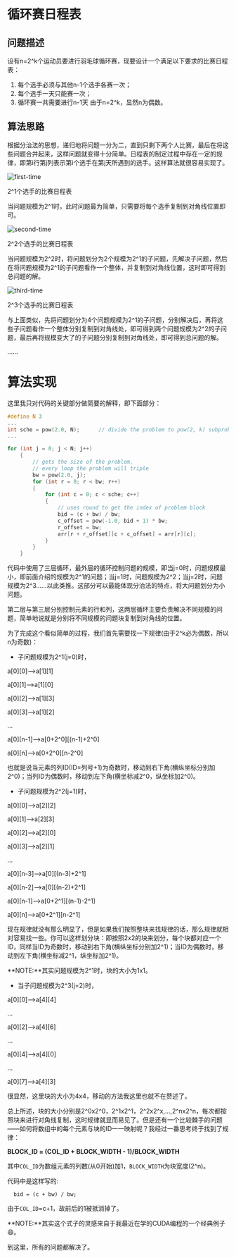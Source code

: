 # 循环赛日程表

## 问题描述

设有n=2^k个运动员要进行羽毛球循环赛，现要设计一个满足以下要求的比赛日程表：

1. 每个选手必须与其他n-1个选手各赛一次；
1. 每个选手一天只能赛一次；
1. 循环赛一共需要进行n-1天
由于n=2^k，显然n为偶数。

## 算法思路

根据分治法的思想，递归地将问题一分为二，直到只剩下两个人比赛，最后在将这些问题合并起来，这样问题就变得十分简单。日程表的制定过程中存在一定的规律，即第i行第j列表示第i个选手在第j天所遇到的选手。这样算法就很容易实现了。

![first-time](https://github.com/Sunlcy/Round-robin-schedule/blob/master/pictures/first-time.jpg)

2^1个选手的比赛日程表

当问题规模为2^1时，此时问题最为简单，只需要将每个选手复制到对角线位置即可。

![second-time](https://github.com/Sunlcy/Round-robin-schedule/blob/master/pictures/second-time.jpg)

2^2个选手的比赛日程表

当问题规模为2^2时，将问题划分为2个规模为2^1的子问题，先解决子问题，然后在将问题规模为2^1的子问题看作一个整体，并复制到对角线位置，这时即可得到总问题的解。

![third-time](https://github.com/Sunlcy/Round-robin-schedule/blob/master/pictures/third-time.jpg)

2^3个选手的比赛日程表

与上面类似，先将问题划分为4个问题规模为2^1的子问题，分别解决后，再将这些子问题看作一个整体分别复制到对角线处，即可得到两个问题规模为2^2的子问题，最后再将规模变大了的子问题分别复制到对角线处，即可得到总问题的解。

……

# 算法实现

这里我只对代码的关键部分做简要的解释，即下面部分：

```c++
#define N 3
...
int sche = pow(2.0, N);      // divide the problem to pow(2, k) subproblems
...

for (int j = 0; j < N; j++)
    {
        // gets the size of the problem,
        // every loop the problem will triple
        bw = pow(2.0, j);
        for (int r = 0; r < bw; r++)
        {
            for (int c = 0; c < sche; c++)
            {
                // uses round to get the index of problem block
                bid = (c + bw) / bw;
                c_offset = pow(-1.0, bid + 1) * bw;
                r_offset = bw;
                arr[r + r_offset][c + c_offset] = arr[r][c];
            }
        }
    }
```

代码中使用了三层循环，最外层的循环控制问题的规模，即当j=0时，问题规模最小，即前面介绍的规模为2^1的问题；当j=1时，问题规模为2^2；当j=2时，问题规模为2^3……以此类推。这部分可以最能体现分治法的特点，将大问题划分为小问题。

第二层与第三层分别控制元素的行和列，这两层循环主要负责解决不同规模的问题，简单地说就是分别将不同规模的问题块复制到对角线的位置。

为了完成这个看似简单的过程，我们首先需要找一下规律(由于2^k必为偶数，所以n为奇数)：

- 子问题规模为2^1(j=0)时，

a[0][0]-->a[1][1]

a[0][1]-->a[1][0]

a[0][2]-->a[1][3]

a[0][3]-->a[1][2]

...

a[0][n-1]-->a[0+2^0][(n-1)+2^0]

a[0][n]-->a[0+2^0][n-2^0]


也就是说当元素的列ID(ID=列号+1)为奇数时，移动到右下角(横纵坐标分别加2^0)；当列ID为偶数时，移动到左下角(横坐标减2^0，纵坐标加2^0)。

- 子问题规模为2^2(j=1)时，

a[0][0]-->a[2][2]

a[0][1]-->a[2][3]

a[0][2]-->a[2][0]

a[0][3]-->a[2][1]

...

a[0][n-3]-->a[0][(n-3)+2^1]

a[0][n-2]-->a[0][(n-2)+2^1]

a[0][n-1]-->a[0+2^1][(n-1)-2^1]

a[0][n]-->a[0+2^1][n-2^1]


现在规律就没有那么明显了，但是如果我们按照整块来找规律的话，那么规律就相对容易找一些。你可以这样划分块：即按照2x2的块来划分，每个块都对应一个ID，同样当ID为奇数时，移动到右下角(横纵坐标分别加2^1)；当ID为偶数时，移动到左下角(横坐标减2^1，纵坐标加2^1)。

**NOTE:**其实问题规模为2^1时，块的大小为1x1。

- 当子问题规模为2^3(j=2)时，

a[0][0]-->a[4][4]

...

a[0][2]-->a[4][6]

...

a[0][4]-->a[4][0]

...

a[0][7]-->a[4][3]


很显然，这里块的大小为4x4，移动的方法我这里也就不在赘述了。

总上所述，块的大小分别是2^0x2^0，2^1x2^1，2^2x2^x,...,2^nx2^n，每次都按照块来进行对角线复制，这时规律就显而易见了。但是还有一个比较棘手的问题——如何将数组中的每个元素与块的ID一一映射呢？我经过一番思考终于找到了规律：

**BLOCK_ID = (COL_ID + BLOCK_WIDTH - 1)/BLOCK_WIDTH**

其中`COL_ID`为数组元素的列数(从0开始)加1，`BLOCK_WIDTH`为块宽度(2^n)。

代码中是这样写的:

      bid = (c + bw) / bw;

由于`COL_ID`=c+1，故前后的1被抵消掉了。

**NOTE:**其实这个式子的灵感来自于我最近在学的CUDA编程的一个经典例子:smile:。

到这里，所有的问题都解决了。
